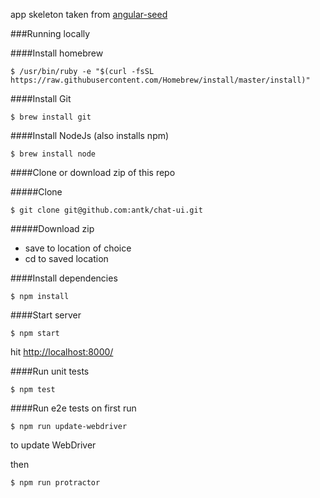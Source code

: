 app skeleton taken from [angular-seed](https://github.com/angular/angular-seed)


###Running locally

####Install homebrew

`$ /usr/bin/ruby -e "$(curl -fsSL https://raw.githubusercontent.com/Homebrew/install/master/install)"`

####Install Git

`$ brew install git`

####Install NodeJs (also installs npm)

`$ brew install node`

####Clone or download zip of this repo

#####Clone

```$ git clone git@github.com:antk/chat-ui.git```

#####Download zip
* save to location of choice
* cd to saved location

####Install dependencies

```$ npm install```

####Start server

```$ npm start```

hit [http://localhost:8000/](http://localhost:8000/)

####Run unit tests

```$ npm test```

####Run e2e tests
on first run

```$ npm run update-webdriver```

to update WebDriver

then

```$ npm run protractor```